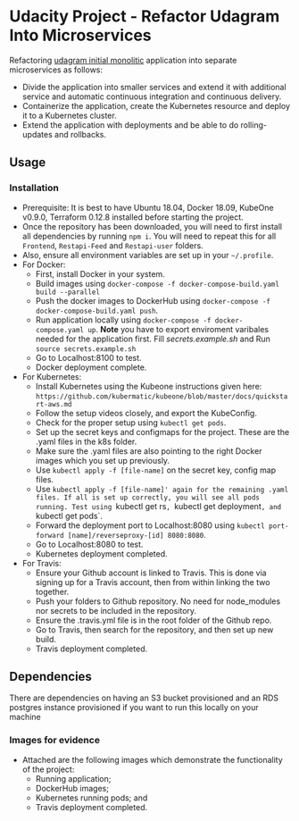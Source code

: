 # Udacity Project - Refactor Udagram Into Microservices

Refactoring [udagram initial monolitic](https://github.com/udacity/cloud-developer/tree/master/course-02/exercises/udacity-c2-restapi) application into separate microservices as follows:


- Divide the application into smaller services and extend it with additional service and automatic continuous integration and continuous delivery.
- Containerize the application, create the Kubernetes resource and deploy it to a Kubernetes cluster.
- Extend the application with deployments and be able to do rolling-updates and rollbacks.

## Usage
### Installation
- Prerequisite: It is best to have Ubuntu 18.04, Docker 18.09, KubeOne v0.9.0, Terraform 0.12.8 installed before starting the project.
- Once the repository has been downloaded, you will need to first install all dependencies by running `npm i`. You will need to repeat this for all `Frontend`, `Restapi-Feed` and `Restapi-user` folders.
- Also, ensure all environment variables are set up in your `~/.profile`.
- For Docker:
    - First, install Docker in your system.
    - Build images using `docker-compose -f docker-compose-build.yaml build --parallel`
    - Push the docker images to DockerHub using `docker-compose -f docker-compose-build.yaml push`.
    - Run application locally using `docker-compose -f docker-compose.yaml up`. **Note** you have to export enviroment varibales needed for the application first. Fill *secrets.example.sh* and Run `source secrets.example.sh`
    - Go to Localhost:8100 to test. 
    - Docker deployment complete.
- For Kubernetes:
    - Install Kubernetes using the Kubeone instructions given here:  `https://github.com/kubermatic/kubeone/blob/master/docs/quickstart-aws.md`
    - Follow the setup videos closely, and export the KubeConfig.
    - Check for the proper setup using `kubectl get pods`.
    - Set up the secret keys and configmaps for the project. These are the .yaml files in the k8s folder.
    - Make sure the .yaml files are also pointing to the right Docker images which you set up previously.
    - Use `kubectl apply -f [file-name]` on the secret key, config map files.
    - Use `kubectl apply -f [file-name]' again for the remaining .yaml files. If all is set up correctly, you will see all pods running. Test using `kubectl get rs`, `kubectl get deployment`, and `kubectl get pods`.
    - Forward the deployment port to Localhost:8080 using `kubectl port-forward [name]/reverseproxy-[id] 8080:8080`.
    - Go to Localhost:8080 to test. 
    - Kubernetes deployment completed.
- For Travis:
    - Ensure your Github account is linked to Travis. This is done via signing up for a Travis account, then from within linking the two together.
    - Push your folders to Github repository. No need for node_modules nor secrets to be included in the repository. 
    - Ensure the .travis.yml file is in the root folder of the Github repo. 
    - Go to Travis, then search for the repository, and then set up new build.
    - Travis deployment completed.

## Dependencies

There are dependencies on having an S3 bucket provisioned and an RDS postgres instance provisioned if you want to run this locally on your machine

### Images for evidence
- Attached are the following images which demonstrate the functionality of the project:
    - Running application;
    - DockerHub images;
    - Kubernetes running pods; and
    - Travis deployment completed.